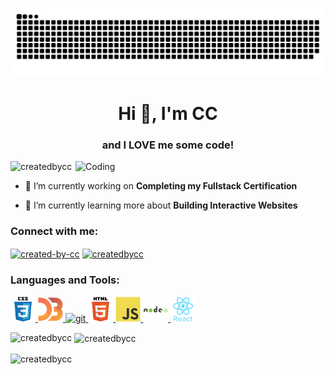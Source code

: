 <p align="center"><img src="https://raw.githubusercontent.com/platane/snk/output/github-contribution-grid-snake.svg"/></p>
<h1 align="center">Hi 👋, I'm CC</h1>
<h3 align="center">and I LOVE me some code!</h3>
<img align="right" alt="Coding" width="400" src="https://media.tenor.com/S59bPkT0pqcAAAAC/programming.gif">

<p align="left"> <img src="https://komarev.com/ghpvc/?username=createdbycc&label=Profile%20views&color=0e75b6&style=flat" alt="createdbycc" /> </p>

- 🔭 I’m currently working on **Completing my Fullstack Certification**

- 🌱 I’m currently learning more about **Building Interactive Websites**

<h3 align="left">Connect with me:</h3>
<p align="left">
<a href="https://codepen.io/created-by-cc" target="blank"><img align="center" src="https://raw.githubusercontent.com/rahuldkjain/github-profile-readme-generator/master/src/images/icons/Social/codepen.svg" alt="created-by-cc" height="30" width="40" /></a>
<a href="https://codesandbox.com/createdbycc" target="blank"><img align="center" src="https://raw.githubusercontent.com/rahuldkjain/github-profile-readme-generator/master/src/images/icons/Social/codesandbox.svg" alt="createdbycc" height="30" width="40" /></a>
</p>

<h3 align="left">Languages and Tools:</h3>
<p align="left"> <a href="https://www.w3schools.com/css/" target="_blank" rel="noreferrer"> <img src="https://raw.githubusercontent.com/devicons/devicon/master/icons/css3/css3-original-wordmark.svg" alt="css3" width="40" height="40"/> </a> <a href="https://d3js.org/" target="_blank" rel="noreferrer"> <img src="https://raw.githubusercontent.com/devicons/devicon/master/icons/d3js/d3js-original.svg" alt="d3js" width="40" height="40"/> </a> <a href="https://git-scm.com/" target="_blank" rel="noreferrer"> <img src="https://www.vectorlogo.zone/logos/git-scm/git-scm-icon.svg" alt="git" width="40" height="40"/> </a> <a href="https://www.w3.org/html/" target="_blank" rel="noreferrer"> <img src="https://raw.githubusercontent.com/devicons/devicon/master/icons/html5/html5-original-wordmark.svg" alt="html5" width="40" height="40"/> </a> <a href="https://developer.mozilla.org/en-US/docs/Web/JavaScript" target="_blank" rel="noreferrer"> <img src="https://raw.githubusercontent.com/devicons/devicon/master/icons/javascript/javascript-original.svg" alt="javascript" width="40" height="40"/> </a> <a href="https://nodejs.org" target="_blank" rel="noreferrer"> <img src="https://raw.githubusercontent.com/devicons/devicon/master/icons/nodejs/nodejs-original-wordmark.svg" alt="nodejs" width="40" height="40"/> </a> <a href="https://reactjs.org/" target="_blank" rel="noreferrer"> <img src="https://raw.githubusercontent.com/devicons/devicon/master/icons/react/react-original-wordmark.svg" alt="react" width="40" height="40"/> </a> </p>

<p><img align="left" src="https://github-readme-stats.vercel.app/api/top-langs?username=createdbycc&show_icons=true&locale=en&layout=compact" alt="createdbycc" /></p>

<p>&nbsp;<img align="center" src="https://github-readme-stats.vercel.app/api?username=createdbycc&show_icons=true&locale=en" alt="createdbycc" /></p>

<p><img align="center" src="https://github-readme-streak-stats.herokuapp.com/?user=createdbycc&" alt="createdbycc" /></p>
